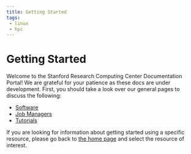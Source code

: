 ```yaml
---
title: Getting Started
tags: 
 - linux
 - hpc
---
```


# Getting Started

Welcome to the Stanford Research Computing Center Documentation Portal!
We are grateful for your patience as these docs are under development.
First, you should take a look over our general pages to discuss the following:

 - [Software](/docs/software/)
 - [Job Managers](/docs/job-managers/)
 - [Tutorials](/docs/tutorials/)

If you are looking for information about getting started using a specific
resource, please go back to [the home page](/) and select the resource of interest.

